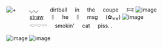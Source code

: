 ![+](https://komarev.com/ghpvc/?username=infinitystoners-username&color=929A90&style=platic&label=　　🚎　　)
⠀⠀⠀◡◡⠀⠀⠀dirtball⠀⠀in⠀⠀the⠀⠀coupe⠀⠀𐂯
![image](https://files.catbox.moe/16q5tr.png) 
⠀⠀⠀⠀⠀⠀[straw](https://drugyaoi.straw.page)⠀⠀ᛝ⠀⠀he⠀⠀ᛝ⠀⠀msg⠀⠀(✿ᴗ͈ᴗ͈) 
![image](https://files.catbox.moe/ubj0fe.png)
⠀⠀⠀⠀⠀⠀𓎢𓎟𓎡⠀⠀smokin'⠀⠀cat⠀⠀piss. . 

![image](https://files.catbox.moe/lob2g0.gif)
![image](https://files.catbox.moe/4rzfh3.gif)

